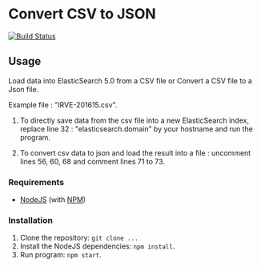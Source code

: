 # Convert CSV to JSON 

[![Build Status](https://travis-ci.org/lili1725/csv-to-json.svg?branch=master)](https://travis-ci.org/lili1725/csv-to-json)

## Usage
Load data into ElasticSearch 5.0 from a CSV file or Convert a CSV file to a Json file.

Example file : "IRVE-201615.csv".

1. To directly save data from the csv file into a new ElasticSearch index, replace line 32 : "elasticsearch.domain" by your hostname and run the program.

2. To convert csv data to json and load the result into a file : uncomment lines 56, 60, 68 and comment lines 71 to 73.

### Requirements
* [NodeJS](http://nodejs.org/) (with [NPM](https://www.npmjs.org/))

### Installation
1. Clone the repository: `git clone ...`
2. Install the NodeJS dependencies: `npm install`.
3. Run program: `npm start`.
